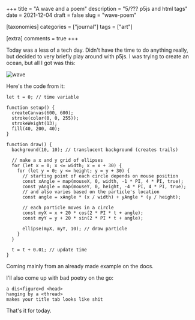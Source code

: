 +++
title = "A wave and a poem"
description = "5/??? p5js and html tags"
date = 2021-12-04
draft = false
slug = "wave-poem"

[taxonomies]
categories = ["journal"]
tags = ["art"]

[extra]
comments = true
+++

Today was a less of a tech day. Didn't have the time to do anything really, but decided to very briefly play around with p5js. I was trying to create an ocean, but all I got was this:

![wave](wave.gif)

Here's the code from it:

```
let t = 0; // time variable

function setup() {
  createCanvas(600, 600);
  stroke(color(0, 0, 255));
  strokeWeight(13);
  fill(40, 200, 40);
}

function draw() {
  background(10, 10); // translucent background (creates trails)

  // make a x and y grid of ellipses
  for (let x = 0; x <= width; x = x + 30) {
    for (let y = 0; y <= height; y = y + 30) {
      // starting point of each circle depends on mouse position
      const xAngle = map(mouseX, 0, width, -1 * PI, 4 * PI, true);
      const yAngle = map(mouseY, 0, height, -4 * PI, 4 * PI, true);
      // and also varies based on the particle's location
      const angle = xAngle * (x / width) + yAngle * (y / height);

      // each particle moves in a circle
      const myX = x + 20 * cos(2 * PI * t + angle);
      const myY = y + 20 * sin(2 * PI * t + angle);

      ellipse(myX, myY, 10); // draw particle
    }
  }

  t = t + 0.01; // update time
}
```

Coming mainly from an already made example on the docs.

I'll also come up with bad poetry on the go:

```
a dis<figure>d <head>
hanging by a <thread>
makes your title tab looks like shit
```

That's it for today.